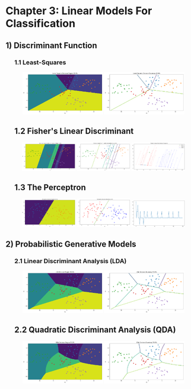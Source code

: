 # Chapter 3: Linear Models For Classification 

<h2>1) Discriminant Function</h2>
<ul>
  <h3>1.1 Least-Squares</h2>
    <p align="center">
      <img width="45%" src="Images\LS DR.png" />
      <img width="45%" src="Images\LS DB.png" />
    </p>
  <h2>1.2 Fisher's Linear Discriminant</h2>
    <p align="center">
      <img width="30%" src="Images\FLD DR.png" />
      <img width="30%" src="Images\FLD DB.png" />
      <img width="30%" src="Images\FLD Projection.png" />
    </p>
  <h2>1.3 The Perceptron</h2>
    <p align="center">
      <img width="30%" src="Images\Perceptron DR.png" />
      <img width="30%" src="Images\Perceptron DB.png" />
      <img width="30%" src="Images\Perceptron epochs.png" 
    </p>
</ul>

<h2>2) Probabilistic Generative Models</h2>
<ul>
  <h3>2.1 Linear Discriminant Analysis (LDA)</h2>
    <p align="center">
      <img width="45%" src="Images\LDA DR.png" />
      <img width="45%" src="Images\LDA DB.png" />
    </p>
  <h2>2.2 Quadratic Discriminant Analysis (QDA)</h2>
    <p align="center">
      <img width="45%" src="Images\QDA DR.png" />
      <img width="45%" src="Images\QDA DB.png" />
      </p>
</ul>
